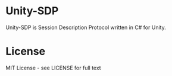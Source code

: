# Unity-SDP

Unity-SDP is Session Description Protocol written in C# for Unity.

# License

MIT License - see LICENSE for full text